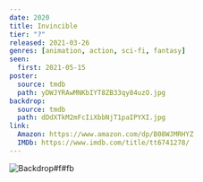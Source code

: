 ```yaml
---
date: 2020
title: Invincible
tier: "?"
released: 2021-03-26
genres: [animation, action, sci-fi, fantasy]
seen:
  first: 2021-05-15
poster:
  source: tmdb
  path: yDWJYRAwMNKbIYT8ZB33qy84uzO.jpg
backdrop:
  source: tmdb
  path: dDdXTkM2mFcIiXbbNjT1paIPYXI.jpg
link:
  Amazon: https://www.amazon.com/dp/B08WJMRHYZ
  IMDb: https://www.imdb.com/title/tt6741278/
---
```


![Backdrop#f#fb](https://image.tmdb.org/t/p/w1280/6UH52Fmau8RPsMAbQbjwN3wJSCj.jpg "Source: TMDB")
